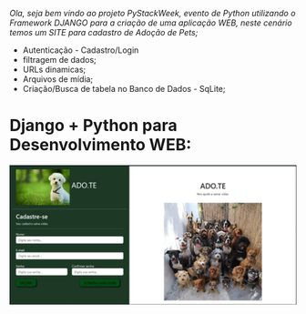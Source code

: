 *Ola, seja bem vindo ao projeto PyStackWeek, evento de Python utilizando o Framework DJANGO
para a criação de uma aplicação WEB, neste cenário temos um SITE para cadastro de Adoção de Pets;*

- Autenticação - Cadastro/Login
- filtragem de dados;
- URLs dinamicas;
- Arquivos de mídia;
- Criação/Busca de tabela no Banco de Dados - SqLite;



# Django + Python para Desenvolvimento WEB:

<img src="img-rdm/print.jpg" alt="My cool logo"/>


